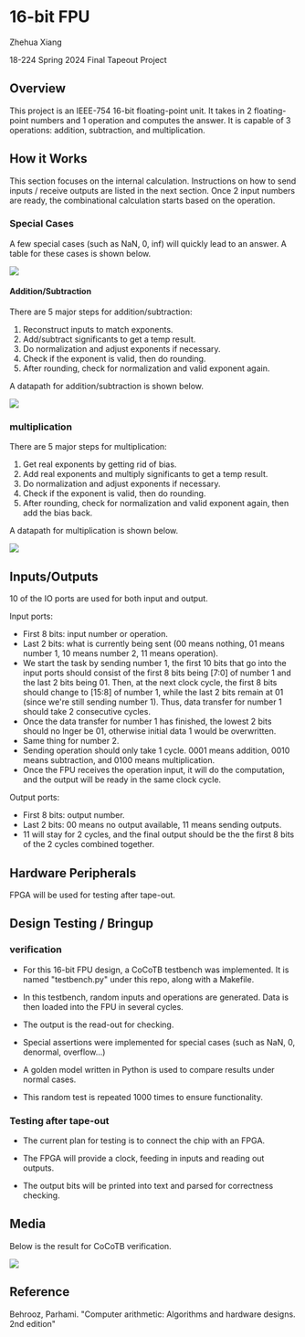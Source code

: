 # 16-bit FPU

Zhehua Xiang

18-224 Spring 2024 Final Tapeout Project

## Overview

This project is an IEEE-754 16-bit floating-point unit. It takes in 2 floating-point numbers and 1 operation and computes the answer.
It is capable of 3 operations: addition, subtraction, and multiplication.

## How it Works

This section focuses on the internal calculation. Instructions on how to send inputs / receive outputs are listed in the next section.
Once 2 input numbers are ready, the combinational calculation starts based on the operation.

### Special Cases

A few special cases (such as NaN, 0, inf) will quickly lead to an answer. A table for these cases is shown below.

![](special_case.png)

#### Addition/Subtraction

There are 5 major steps for addition/subtraction:
1. Reconstruct inputs to match exponents.
2. Add/subtract significants to get a temp result.
3. Do normalization and adjust exponents if necessary.
4. Check if the exponent is valid, then do rounding.
5. After rounding, check for normalization and valid exponent again.

A datapath for addition/subtraction is shown below.

![](add.png)

### multiplication

There are 5 major steps for multiplication:
1. Get real exponents by getting rid of bias.
2. Add real exponents and multiply significants to get a temp result.
3. Do normalization and adjust exponents if necessary.
4. Check if the exponent is valid, then do rounding.
5. After rounding, check for normalization and valid exponent again, then add the bias back.

A datapath for multiplication is shown below.

![](mul.png)


## Inputs/Outputs

10 of the IO ports are used for both input and output.

Input ports:
* First 8 bits: input number or operation.
* Last 2 bits: what is currently being sent (00 means nothing, 01 means number 1, 10 means number 2, 11 means operation).
* We start the task by sending number 1, the first 10 bits that go into the input ports should consist of the first 8 bits being [7:0] of number 1 and the last 2 bits being 01. Then, at the next clock cycle, the first 8 bits should change to [15:8] of number 1, while the last 2 bits remain at 01 (since we're still sending number 1). Thus, data transfer for number 1 should take 2 consecutive cycles.
* Once the data transfer for number 1 has finished, the lowest 2 bits should no lnger be 01, otherwise initial data 1 would be overwritten.
* Same thing for number 2.
* Sending operation should only take 1 cycle. 0001 means addition, 0010 means subtraction, and 0100 means multiplication.
* Once the FPU receives the operation input, it will do the computation, and the output will be ready in the same clock cycle.

Output ports:
* First 8 bits: output number.
* Last 2 bits: 00 means no output available, 11 means sending outputs.
* 11 will stay for 2 cycles, and the final output should be the the first 8 bits of the 2 cycles combined together.

## Hardware Peripherals

FPGA will be used for testing after tape-out.

## Design Testing / Bringup

### verification

* For this 16-bit FPU design, a CoCoTB testbench was implemented. It is named "testbench.py" under this repo, along with a Makefile.

* In this testbench, random inputs and operations are generated. Data is then loaded into the FPU in several cycles. 

* The output is the read-out for checking.

* Special assertions were implemented for special cases (such as NaN, 0, denormal, overflow...)

* A golden model written in Python is used to compare results under normal cases.

* This random test is repeated 1000 times to ensure functionality.


### Testing after tape-out

* The current plan for testing is to connect the chip with an FPGA.

* The FPGA will provide a clock, feeding in inputs and reading out outputs.

* The output bits will be printed into text and parsed for correctness checking.

## Media

Below is the result for CoCoTB verification.

![](verif.png)

## Reference

Behrooz, Parhami. "Computer arithmetic: Algorithms and hardware designs. 2nd edition"




